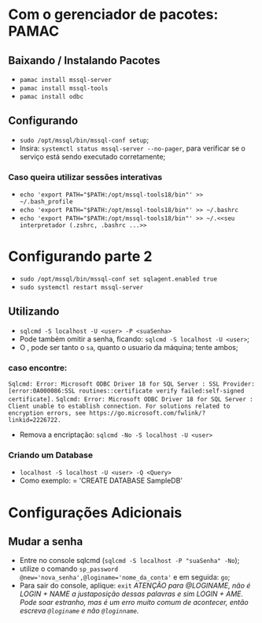 # Com o gerenciador de pacotes: PAMAC
## Baixando / Instalando Pacotes
- `pamac install mssql-server`
- `pamac install mssql-tools`
- `pamac install odbc`
## Configurando
- `sudo /opt/mssql/bin/mssql-conf setup`;
- Insira: `systemctl status mssql-server --no-pager`, para verificar se o serviço está sendo executado corretamente;
### Caso queira utilizar sessões interativas
- `echo 'export PATH="$PATH:/opt/mssql-tools18/bin"' >> ~/.bash_profile`
- `echo 'export PATH="$PATH:/opt/mssql-tools18/bin"' >> ~/.bashrc`
- `echo 'export PATH="$PATH:/opt/mssql-tools18/bin"' >> ~/.<<seu interpretador (.zshrc, .bashrc ...>>`
# Configurando parte 2
- `sudo /opt/mssql/bin/mssql-conf set sqlagent.enabled true`
- `sudo systemctl restart mssql-server`
## Utilizando
- `sqlcmd -S localhost -U <user> -P <suaSenha>`
- Pode também omitir a senha, ficando: `sqlcmd -S localhost -U <user>`;
- O <user>, pode ser tanto o `sa`, quanto o usuario da máquina; tente ambos;
### caso encontre:
`Sqlcmd: Error: Microsoft ODBC Driver 18 for SQL Server : SSL Provider: [error:0A000086:SSL routines::certificate verify failed:self-signed certificate].`
`Sqlcmd: Error: Microsoft ODBC Driver 18 for SQL Server : Client unable to establish connection. For solutions related to encryption errors, see https://go.microsoft.com/fwlink/?linkid=2226722.`
- Remova a encriptação: `sqlcmd -No -S localhost -U <user>`
### Criando um Database
- `localhost -S localhost -U <user> -Q <Query>`
- Como exemplo: <Query> = 'CREATE DATABASE SampleDB'

# Configurações Adicionais
## Mudar a senha
- Entre no console sqlcmd (`sqlcmd -S localhost -P "suaSenha" -No`);
- utilize o comando `sp_password @new='nova_senha',@loginame='nome_da_conta'` e em seguida: `go`;
- Para sair do console, aplique: `exit`
*ATENÇÃO para @LOGINAME, não é LOGIN + NAME a justaposição dessas palavras e sim LOGIN + AME. Pode 
soar estranho, mas é um erro muito comum de acontecer, então escreva `@loginame` e não `@loginname`.*
